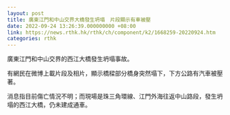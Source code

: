 ```yaml
---
layout: post
title: 廣東江門和中山交界大橋發生坍塌　片段顯示有車被壓
date: 2022-09-24 13:26:39.000000000 +08:00
link: https://news.rthk.hk/rthk/ch/component/k2/1668259-20220924.htm
categories: rthk
---
```


廣東江門和中山交界的西江大橋發生坍塌事故。

有網民在微博上載片段及相片，顯示橋樑部分橋身突然塌下，下方公路有汽車被壓著。

消息指目前傷亡情況不明；而現場是珠三角環線、江門外海往返中山路段，發生坍塌的西江大橋，仍未建成通車。
